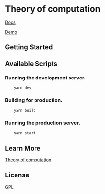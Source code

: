# Theory of computation

[Docs](https://sanchezcarlosjr.notion.site/Theory-of-the-computation-Assessment-1-Grammar-d3a4d13582714173812ca91d6181f94f)

[Demo](https://theory-of-computation-uabc.sanchezcarlosjr.com/)

## Getting Started


## Available Scripts

### Running the development server.

```bash
    yarn dev
```

### Building for production.

```bash
    yarn build
```

### Running the production server.

```bash
    yarn start
```

## Learn More


[Theory of computation](https://sanchezcarlosjr.notion.site/Theory-of-Computation-1c30797e35f64e578e0c1961999ac6fe)



## License

GPL
